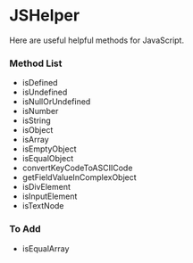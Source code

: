 # JSHelper
Here are useful helpful methods for JavaScript.

### Method List
- isDefined
- isUndefined
- isNullOrUndefined
- isNumber
- isString
- isObject
- isArray
- isEmptyObject
- isEqualObject
- convertKeyCodeToASCIICode
- getFieldValueInComplexObject
- isDivElement
- isInputElement
- isTextNode

### To Add
- isEqualArray
